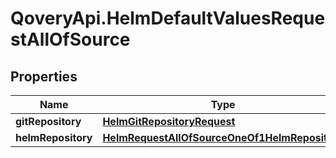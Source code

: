 # QoveryApi.HelmDefaultValuesRequestAllOfSource

## Properties

Name | Type | Description | Notes
------------ | ------------- | ------------- | -------------
**gitRepository** | [**HelmGitRepositoryRequest**](HelmGitRepositoryRequest.md) |  | [optional] 
**helmRepository** | [**HelmRequestAllOfSourceOneOf1HelmRepository**](HelmRequestAllOfSourceOneOf1HelmRepository.md) |  | [optional] 


